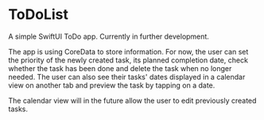 # ToDoList

A simple SwiftUI ToDo app. Currently in further development.

The app is using CoreData to store information. For now, the user can set the priority of the newly created task, its planned completion date, check whether the task has been done and delete the task when no longer needed.
The user can also see their tasks' dates displayed in a calendar view on another tab and preview the task by tapping on a date.

The calendar view will in the future allow the user to edit previously created tasks.
